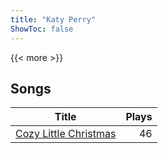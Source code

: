 ```yaml
---
title: "Katy Perry"
ShowToc: false
---
```


{{< more >}}

## Songs
Title | Plays 
----- | -----: 
[Cozy Little Christmas](/songs/cozy-little-christmas) | 46

